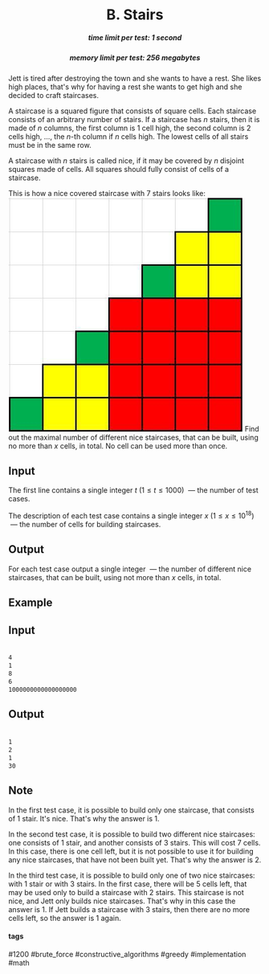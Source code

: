 <h1 style='text-align: center;'> B. Stairs</h1>

<h5 style='text-align: center;'>time limit per test: 1 second</h5>
<h5 style='text-align: center;'>memory limit per test: 256 megabytes</h5>

Jett is tired after destroying the town and she wants to have a rest. She likes high places, that's why for having a rest she wants to get high and she decided to craft staircases.

A staircase is a squared figure that consists of square cells. Each staircase consists of an arbitrary number of stairs. If a staircase has $n$ stairs, then it is made of $n$ columns, the first column is $1$ cell high, the second column is $2$ cells high, $\ldots$, the $n$-th column if $n$ cells high. The lowest cells of all stairs must be in the same row.

A staircase with $n$ stairs is called nice, if it may be covered by $n$ disjoint squares made of cells. All squares should fully consist of cells of a staircase.

 This is how a nice covered staircase with $7$ stairs looks like: ![](images/087638c95037b2bee24e779fd1bf4d540e4f7f5f.png) Find out the maximal number of different nice staircases, that can be built, using no more than $x$ cells, in total. No cell can be used more than once.

## Input

The first line contains a single integer $t$ $(1 \le t \le 1000)$  — the number of test cases.

The description of each test case contains a single integer $x$ $(1 \le x \le 10^{18})$  — the number of cells for building staircases.

## Output

For each test case output a single integer  — the number of different nice staircases, that can be built, using not more than $x$ cells, in total.

## Example

## Input


```

4
1
8
6
1000000000000000000

```
## Output


```

1
2
1
30

```
## Note

In the first test case, it is possible to build only one staircase, that consists of $1$ stair. It's nice. That's why the answer is $1$.

In the second test case, it is possible to build two different nice staircases: one consists of $1$ stair, and another consists of $3$ stairs. This will cost $7$ cells. In this case, there is one cell left, but it is not possible to use it for building any nice staircases, that have not been built yet. That's why the answer is $2$.

In the third test case, it is possible to build only one of two nice staircases: with $1$ stair or with $3$ stairs. In the first case, there will be $5$ cells left, that may be used only to build a staircase with $2$ stairs. This staircase is not nice, and Jett only builds nice staircases. That's why in this case the answer is $1$. If Jett builds a staircase with $3$ stairs, then there are no more cells left, so the answer is $1$ again.



#### tags 

#1200 #brute_force #constructive_algorithms #greedy #implementation #math 